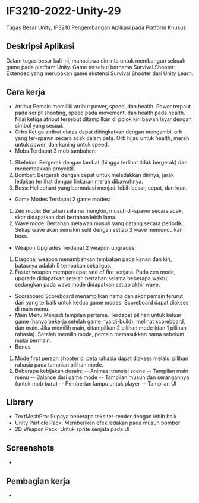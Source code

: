 # IF3210-2022-Unity-29

Tugas Besar Unity, IF3210 Pengembangan Aplikasi pada Platform Khusus

## Deskripsi Aplikasi

Dalam tugas besar kali ini, mahasiswa diminta untuk membangun sebuah game pada platform Unity. Game tersebut bernama Survival Shooter: Extended yang merupakan game ekstensi Survival Shooter dari Unity Learn.

## Cara kerja

- Atribut
Pemain memiliki atribut power, speed, dan health. Power terpaut pada script shooting, speed pada movement, dan health pada health.
Nilai ketiga atribut tersebut ditampilkan di pojok kiri bawah layar dengan simbol yang sesuai.
- Orbs
Ketiga atribut diatas dapat ditingkatkan dengan mengambil orb yang ter-spawn secara acak dalam peta. Orb hijau untuk health, merah untuk power, dan kuning untuk speed.
- Mobs
Terdapat 3 mob tambahan:
1. Skeleton: Bergerak dengan lambat (hingga terlihat tidak bergerak) dan menembakkan proyektil.
2. Bomber: Bergerak dengan cepat untuk meledakkan dirinya, jarak ledakan terlihat dengan linkaran merah dibawahnya.
3. Boss: Hellephant yang bermutasi menjadi lebih besar, cepat, dan kuat.
- Game Modes
Terdapat 2 game modes:
1. Zen mode: Bertahan selama mungkin, musuh di-spawn secara acak, skor didapatkan dari bertahan lebih lama.
2. Wave mode: Bertahan melawan musuh yang datang secara periodik. Setiap wave akan semakin sulit dengan setiap 3 wave memunculkan boss.
- Weapon Upgrades
Terdapat 2 weapon upgrades:
1. Diagonal weapon menambahkan tembakan pada kanan dan kiri, batasnya adalah 5 tembakan sekaligus.
2. Faster weapon mempercepat rate of fire senjata.
Pada zen mode, upgrade didapatkan setelah bertahan selama beberapa waktu, sedangkan pada wave mode didapatkan setiap akhir wave.
- Scoreboard
Scoreboard menampilkan nama dan skor pemain terurut dari yang terbaik untuk kedua game modes. Scoreboard dapat diakses di main menu.
- Main Menu
Menjadi tampilan pertama. Terdapat pilihan untuk keluar game (hanya bekerja setelah game nya di-build), melihat scoreboard, dan main. Jika memilih main, ditampilkan 2 pilihan mode (dan 1 pilihan rahasia). Setelah memilih mode, pemain memasukkan nama sebelum mulai bermain.
- Bonus
1. Mode first person shooter di peta rahasia dapat diakses melalui pilihan rahasia pada tampilan pilihan mode.
2. Beberapa kebijakan desain:
-- Animasi transisi scene
-- Tampilan main menu
-- Balance dari game mode
-- Tampilan musuh dan serangannya (untuk mob baru)
-- Pemberian lampu untuk player
-- Tampilan UI

## Library

- TextMeshPro: Supaya beberapa teks ter-render dengan lebih baik
- Unity Particle Pack: Memberikan efek ledakan pada musuh bomber
- 2D Weapon Pack: Untuk sprite senjata pada UI

## Screenshots

- 

## Pembagian kerja

- 

